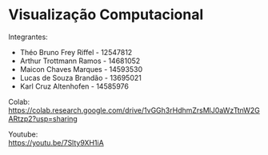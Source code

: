 # Visualização Computacional

Integrantes:
- Théo Bruno Frey Riffel - 12547812
- Arthur Trottmann Ramos - 14681052
- Maicon Chaves Marques - 14593530
- Lucas de Souza Brandão - 13695021
- Karl Cruz Altenhofen - 14585976

Colab:<br>
https://colab.research.google.com/drive/1vGGh3rHdhmZrsMlJ0aWzTtnW2GARtzp2?usp=sharing

Youtube:<br>
https://youtu.be/7Slty9XH1iA
